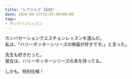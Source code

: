 ```yaml
---
title: "レアジョブ 2回目"
date: 2024-04-17T15:07:50+09:00
tags:
- オンラインレッスン
---
```


カンバセーションクエスチョンレッスンを選んだ。  
私は、「ハリーポッターシリーズの映画が好きです。」と言った。

先生も好きだった。  
彼女は、ハリーポッターシリーズの本を持ってる。

しかも、特別仕様！